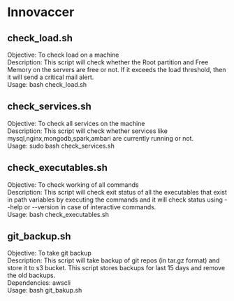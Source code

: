 # Innovaccer

## check_load.sh
Objective: To check load on a machine  
Description: This script will check whether the Root partition and Free Memory on the servers are free or not. If it exceeds the load threshold, then it will send a critical mail alert.  
Usage: bash check_load.sh


## check_services.sh
Objective: To check all services on the machine  
Description: This script will check whether services like mysql,nginx,mongodb,spark,ambari are currently running or not.  
Usage: sudo bash check_services.sh  


## check_executables.sh
Objective: To check working of all commands   
Description: This script will check exit status of all the executables that exist in path variables by executing the commands and it will check status using  --help or --version in case of interactive commands.  
Usage: bash check_executables.sh

## git_backup.sh 
Objective: To take git backup  
Description: This script will take backup of git repos (in tar.gz format) and store it to s3 bucket. This script stores backups for last 15 days and remove the old backups.  
Dependencies: awscli  
Usage: bash git_bakup.sh